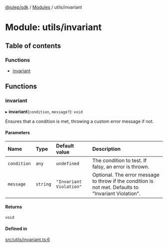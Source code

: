 [@julep/sdk](../README.md) / [Modules](../modules.md) / utils/invariant

# Module: utils/invariant

## Table of contents

### Functions

- [invariant](utils_invariant.md#invariant)

## Functions

### invariant

▸ **invariant**(`condition`, `message?`): `void`

Ensures that a condition is met, throwing a custom error message if not.

#### Parameters

| Name | Type | Default value | Description |
| :------ | :------ | :------ | :------ |
| `condition` | `any` | `undefined` | The condition to test. If falsy, an error is thrown. |
| `message` | `string` | `"Invariant Violation"` | Optional. The error message to throw if the condition is not met. Defaults to "Invariant Violation". |

#### Returns

`void`

#### Defined in

[src/utils/invariant.ts:6](https://github.com/julep-ai/julep/blob/819ac02243b36458a58cd369c443bff5fa2f819b/sdks/ts/src/utils/invariant.ts#L6)
